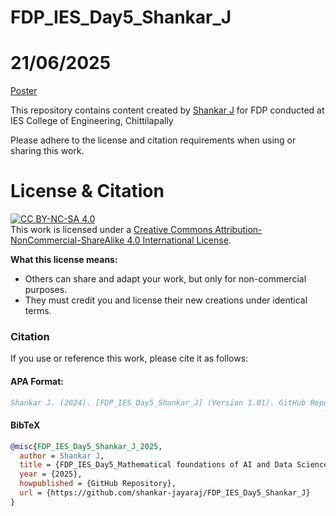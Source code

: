 

# FDP_IES_Day5_Shankar_J
# 21/06/2025
[Poster](media/Poster.jpeg)


This repository contains content created by [Shankar J](https://www.linkedin.com/in/drshankarj/) for FDP conducted at IES College of Engineering, Chittilapally

Please adhere to the license and citation requirements when using or sharing this work.

# License & Citation
[![CC BY-NC-SA 4.0][cc-by-nc-sa-shield]][cc-by-nc-sa]  
This work is licensed under a [Creative Commons Attribution-NonCommercial-ShareAlike 4.0 International License][cc-by-nc-sa].

**What this license means:**
- Others can share and adapt your work, but only for non-commercial purposes.
- They must credit you and license their new creations under identical terms.

[cc-by-nc-sa]: https://creativecommons.org/licenses/by-nc-sa/4.0/
[cc-by-nc-sa-shield]: https://img.shields.io/badge/License-CC%20BY--NC--SA%204.0-lightgrey.svg

### Citation
If you use or reference this work, please cite it as follows:

#### APA Format:
```bibtex
Shankar J. (2024). [FDP_IES_Day5_Shankar_J] (Version 1.01). GitHub Repository. Available at https://github.com/shankar-jayaraj/FDP_IES_Day5_Shankar_J
```

#### BibTeX
```bibtex
@misc{FDP_IES_Day5_Shankar_J_2025,
  author = Shankar J,
  title = {FDP_IES_Day5_Mathematical foundations of AI and Data Science by_Shankar_J},
  year = {2025},
  howpublished = {GitHub Repository},
  url = {https://github.com/shankar-jayaraj/FDP_IES_Day5_Shankar_J}
}
```
